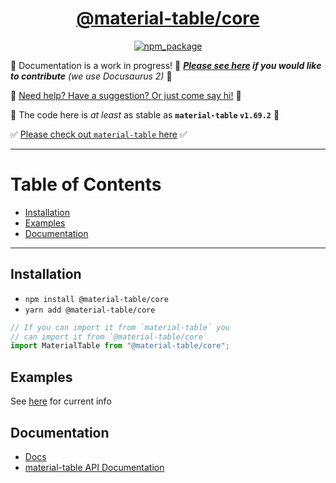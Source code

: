 <div align="center">

  <h1><a target="_blank" rel="noopener noreferrer" href="https://material-table-core.com">@material-table/core</a></h1>

  <p align="center">
    <a href="https://www.npmjs.com/package/@material-table/core">
      <img 
        title="npm_package" 
        src="https://badge.fury.io/js/%40material-table%2Fcore.svg"
      ></a>
  </p>

</div>

🚧 Documentation is a work in progress! 🚧 ***[Please see here](https://github.com/material-table-core/website) if you would like to contribute** (we use Docusaurus 2)* 🚧

💬 [Need help? Have a suggestion? Or just come say hi!](https://github.com/material-table-core/core/discussions) 💬

💪 The code here is _at least_ as stable as **`material-table` `v1.69.2`** 💪 

✅ [Please check out `material-table` here](https://github.com/mbrn/material-table) ✅ 

---

# Table of Contents

- [Installation](#installation)
- [Examples](#examples)
- [Documentation](#documentation)

---

## Installation

- `npm install @material-table/core`
- `yarn add @material-table/core`

```javascript
// If you can import it from `material-table` you
// can import it from `@material-table/core`
import MaterialTable from "@material-table/core";
```

## Examples

See [here](https://github.com/material-table-core/core) for current info

## Documentation

- [Docs](https://material-table-core.com)
- [material-table API Documentation](https://material-table.com)
